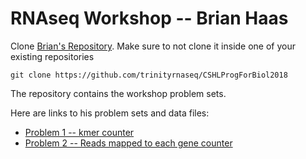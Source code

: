 # RNAseq Workshop -- Brian Haas

Clone [Brian's Repository](https://github.com/trinityrnaseq/CSHLProgForBiol2018). Make sure to not clone it inside one of your existing repositories

```
git clone https://github.com/trinityrnaseq/CSHLProgForBiol2018
```

The repository contains the workshop problem sets.

Here are links to his problem sets and data files:  
  - [Problem 1 -- kmer counter](https://github.com/trinityrnaseq/CSHLProgForBiol2018/tree/master/Exercise_1-counting_kmers)  
  - [Problem 2 -- Reads mapped to each gene counter](https://github.com/trinityrnaseq/CSHLProgForBiol2018/tree/master/Exercise_2-aligned_reads_to_expression)


